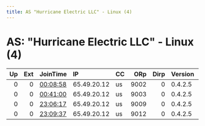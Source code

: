 ```yaml
---
title: AS "Hurricane Electric LLC" - Linux (4)
---
```


# AS: "Hurricane Electric LLC" - Linux (4)

|   Up |   Ext | JoinTime                                                                                            | IP          | CC   |   ORp |   Dirp | Version   | Contact            | Nickname            |   eFamMembers |
|-----:|------:|:----------------------------------------------------------------------------------------------------|:------------|:-----|------:|-------:|:----------|:-------------------|:--------------------|--------------:|
|    0 |     0 | [00:08:58](https://metrics.torproject.org/rs.html#details/EC59BA776C37840905277DE5108C9EA4B8D73CD6) | 65.49.20.12 | us   |  9002 |      0 | 0.4.2.5   | torrelay@brave.com | BraveAltunHaB4      |             5 |
|    0 |     0 | [00:41:00](https://metrics.torproject.org/rs.html#details/B59374C1C5A3BD878E7EDD477438905B39900E70) | 65.49.20.12 | us   |  9003 |      0 | 0.4.2.5   | torrelay@brave.com | BraveCItzaKulkulkan |             5 |
|    0 |     0 | [23:06:17](https://metrics.torproject.org/rs.html#details/4F72B722DEBC7B70B5C100215EAFBD026697DC44) | 65.49.20.12 | us   |  9009 |      0 | 0.4.2.5   | torrelay@brave.com | BraveMixcoViejoA1   |             5 |
|    0 |     0 | [23:09:37](https://metrics.torproject.org/rs.html#details/47A8515A056B45FDF45C491C6BDE82D65FA1F4DE) | 65.49.20.12 | us   |  9012 |      0 | 0.4.2.5   | torrelay@brave.com | BraveTikalTempleIII |             5 |
